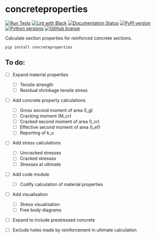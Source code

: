 # concreteproperties

[![Run Tests](https://github.com/robbievanleeuwen/concrete-properties/actions/workflows/tests.yml/badge.svg)](https://github.com/robbievanleeuwen/concrete-properties/actions/workflows/tests.yml) [![Lint with Black](https://github.com/robbievanleeuwen/concrete-properties/actions/workflows/black.yml/badge.svg)](https://github.com/robbievanleeuwen/concrete-properties/actions/workflows/black.yml) [![Documentation Status](https://readthedocs.org/projects/concrete-properties/badge/?version=latest)](https://concrete-properties.readthedocs.io/en/latest/?badge=latest) [![PyPI version](https://badge.fury.io/py/concreteproperties.svg)](https://badge.fury.io/py/concreteproperties) [![Python versions](https://img.shields.io/badge/python-3.7%20%7C%203.8%20%7C%203.9-blue?style=flat&logo=python)](https://badge.fury.io/py/concreteproperties) [![GitHub license](https://img.shields.io/github/license/robbievanleeuwen/concrete-properties)](https://github.com/robbievanleeuwen/concrete-properties/blob/master/LICENSE.md)

Calculate section properties for reinforced concrete sections.

```shell
pip install concreteproperties
```

## To do:
- [ ] Expand material properties
  - [ ] Tensile strength
  - [ ] Residual shrinkage tensile stress

- [ ] Add concrete property calculations
  - [ ] Gross second moment of area (I_g)
  - [ ] Cracking moment (M_cr)
  - [ ] Cracked second moment of area (I_cr)
  - [ ] Effective second moment of area (I_ef)
  - [ ] Reporting of k_u

- [ ] Add stress calculations
  - [ ] Uncracked stresses
  - [ ] Cracked stresses
  - [ ] Stresses at ultimate

- [ ] Add code module
  - [ ] Codify calculation of material properties

- [ ] Add visualisation
  - [ ] Stress visualisation
  - [ ] Free body diagrams

- [ ] Expand to include prestressed concrete

- [ ] Exclude holes made by reinforcement in ultimate calculation
